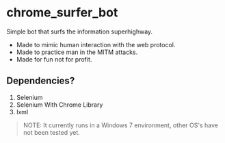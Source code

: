 # chrome_surfer_bot
Simple bot that surfs the information superhighway. 

* Made to mimic human interaction with the web protocol.
* Made to practice man in the MITM attacks.
* Made for fun not for profit.

## Dependencies?
1. Selenium
2. Selenium With Chrome Library
3. lxml

> NOTE: It currently runs in a Windows 7 environment, other OS's have not been tested yet.
